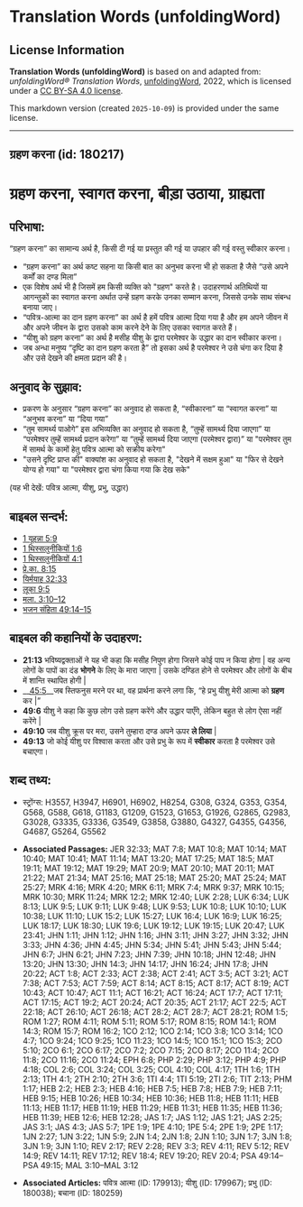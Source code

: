 # Translation Words (unfoldingWord)

## License Information

**Translation Words (unfoldingWord)** is based on and adapted from: _unfoldingWord® Translation Words_, [unfoldingWord](https://unfoldingword.org/utw), 2022, which is licensed under a [CC BY-SA 4.0 license](https://creativecommons.org/licenses/by-sa/4.0/legalcode.en).

This markdown version (created `2025-10-09`) is provided under the same license.



--------------------------------

## ग्रहण करना (id: 180217)

ग्रहण करना, स्वागत करना, बीड़ा उठाया, ग्राह्यता
==============================================

परिभाषा:
--------

“ग्रहण करना” का सामान्य अर्थ है, किसी दी गई या प्रस्तुत की गई या उपहार की गई वस्तु स्वीकार करना।

* “ग्रहण करना” का अर्थ कष्ट सहना या किसी बात का अनुभव करना भी हो सकता है जैसे “उसे अपने कर्मों का दण्ड मिला”
* एक विशेष अर्थ भी है जिसमें हम किसी व्यक्ति को "ग्रहण" करते है। उदाहरणार्थ अतिथियों या आगन्तुकों का स्वागत करना अर्थात उन्हें ग्रहण करके उनका सम्मान करना, जिससे उनके साथ संबन्ध बनाया जाए।
* “पवित्र\-आत्मा का दान ग्रहण करना” का अर्थ है हमें पवित्र आत्मा दिया गया है और हम अपने जीवन में और अपने जीवन के द्वारा उसको काम करने देने के लिए उसका स्वागत करते हैं।
* “यीशु को ग्रहण करना” का अर्थ है मसीह यीशु के द्वारा परमेश्वर के उद्धार का दान स्वीकार करना।
* जब अन्धा मनुष्य “दृष्टि का दान ग्रहण करता है” तो इसका अर्थ है परमेश्वर ने उसे चंगा कर दिया है और उसे देखने की क्षमता प्रदान की है।

अनुवाद के सुझाव:
----------------

* प्रकरण के अनुसार “ग्रहण करना” का अनुवाद हो सकता है, “स्वीकारना” या “स्वागत करना” या “अनुभव करना” या “दिया गया”
* “तुम सामर्थ्य पाओगे” इस अभिव्यक्ति का अनुवाद हो सकता है, “तुम्हें सामर्थ्य दिया जाएगा” या “परमेश्वर तुम्हें सामर्थ्य प्रदान करेगा” या “तुम्हें सामर्थ्य दिया जाएगा (परमेश्वर द्वारा)” या "परमेश्वर तुम में सामर्थ के कामों हेतु पवित्र आत्मा को सक्रीय करेगा"
* "उसने दृष्टि प्राप्त की" वाक्यांश का अनुवाद हो सकता है, "देखने में सक्षम हुआ" या "फिर से देखने योग्य हो गया" या "परमेश्वर द्वारा चंगा किया गया कि देख सके"

(यह भी देखें: पवित्र आत्मा, यीशु, प्रभु, उद्धार)

बाइबल सन्दर्भ:
--------------

* [1 यूहन्ना 5:9](https://ref.ly/1John0:0)
* [1 थिस्सलुनीकियों 1:6](https://ref.ly/1Thess0:0)
* [1 थिस्सलुनीकियों 4:1](https://ref.ly/1Thess0:0)
* [प्रे.का. 8:15](https://ref.ly/Acts8:15)
* [यिर्मयाह 32:33](https://ref.ly/Jer32:33)
* [लूका 9:5](https://ref.ly/Luke9:5)
* [मला. 3:10–12](https://ref.ly/Mal3:10-Mal3:12)
* [भजन संहिता 49:14–15](rc://*/tn/help/psa/049/014)

बाइबल की कहानियों के उदाहरण:
----------------------------

* **21:13** भविष्यद्वक्ताओं ने यह भी कहा कि मसीह निपुण होगा जिसने कोई पाप न किया होगा \| वह अन्य लोगों के पापों का दंड **भोगने** के लिए के मारा जाएगा \| उसके दण्डित होने से परमेश्वर और लोगों के बीच में शान्ति स्थापित होगी \|
* \_\_[45:5](rc://*/tn/help/obs/45/05)\_\_जब स्तिफनुस मरने पर था, वह प्रार्थना करने लगा कि, “हे प्रभु यीशु मेरी आत्मा को **ग्रहण** कर \|”
* **49:6** यीशु ने कहा कि कुछ लोग उसे ग्रहण करेंगे और उद्धार पाएँगे, लेकिन बहुत से लोग ऐसा नहीं करेंगे \|
* **49:10** जब यीशु क्रूस पर मरा, उसने तुम्हारा दण्ड अपने ऊपर **ले लिया** \|
* **49:13** जो कोई यीशु पर विश्वास करता और उसे प्रभु के रूप में **स्वीकार** करता है परमेश्वर उसे बचाएगा।

शब्द तथ्य:
----------

* स्ट्रोंग्स: H3557, H3947, H6901, H6902, H8254, G308, G324, G353, G354, G568, G588, G618, G1183, G1209, G1523, G1653, G1926, G2865, G2983, G3028, G3335, G3336, G3549, G3858, G3880, G4327, G4355, G4356, G4687, G5264, G5562

* **Associated Passages:** JER 32:33; MAT 7:8; MAT 10:8; MAT 10:14; MAT 10:40; MAT 10:41; MAT 11:14; MAT 13:20; MAT 17:25; MAT 18:5; MAT 19:11; MAT 19:12; MAT 19:29; MAT 20:9; MAT 20:10; MAT 20:11; MAT 21:22; MAT 21:34; MAT 25:16; MAT 25:18; MAT 25:20; MAT 25:24; MAT 25:27; MRK 4:16; MRK 4:20; MRK 6:11; MRK 7:4; MRK 9:37; MRK 10:15; MRK 10:30; MRK 11:24; MRK 12:2; MRK 12:40; LUK 2:28; LUK 6:34; LUK 8:13; LUK 9:5; LUK 9:11; LUK 9:48; LUK 9:53; LUK 10:8; LUK 10:10; LUK 10:38; LUK 11:10; LUK 15:2; LUK 15:27; LUK 16:4; LUK 16:9; LUK 16:25; LUK 18:17; LUK 18:30; LUK 19:6; LUK 19:12; LUK 19:15; LUK 20:47; LUK 23:41; JHN 1:11; JHN 1:12; JHN 1:16; JHN 3:11; JHN 3:27; JHN 3:32; JHN 3:33; JHN 4:36; JHN 4:45; JHN 5:34; JHN 5:41; JHN 5:43; JHN 5:44; JHN 6:7; JHN 6:21; JHN 7:23; JHN 7:39; JHN 10:18; JHN 12:48; JHN 13:20; JHN 13:30; JHN 14:3; JHN 14:17; JHN 16:24; JHN 17:8; JHN 20:22; ACT 1:8; ACT 2:33; ACT 2:38; ACT 2:41; ACT 3:5; ACT 3:21; ACT 7:38; ACT 7:53; ACT 7:59; ACT 8:14; ACT 8:15; ACT 8:17; ACT 8:19; ACT 10:43; ACT 10:47; ACT 11:1; ACT 16:21; ACT 16:24; ACT 17:7; ACT 17:11; ACT 17:15; ACT 19:2; ACT 20:24; ACT 20:35; ACT 21:17; ACT 22:5; ACT 22:18; ACT 26:10; ACT 26:18; ACT 28:2; ACT 28:7; ACT 28:21; ROM 1:5; ROM 1:27; ROM 4:11; ROM 5:11; ROM 5:17; ROM 8:15; ROM 14:1; ROM 14:3; ROM 15:7; ROM 16:2; 1CO 2:12; 1CO 2:14; 1CO 3:8; 1CO 3:14; 1CO 4:7; 1CO 9:24; 1CO 9:25; 1CO 11:23; 1CO 14:5; 1CO 15:1; 1CO 15:3; 2CO 5:10; 2CO 6:1; 2CO 6:17; 2CO 7:2; 2CO 7:15; 2CO 8:17; 2CO 11:4; 2CO 11:8; 2CO 11:16; 2CO 11:24; EPH 6:8; PHP 2:29; PHP 3:12; PHP 4:9; PHP 4:18; COL 2:6; COL 3:24; COL 3:25; COL 4:10; COL 4:17; 1TH 1:6; 1TH 2:13; 1TH 4:1; 2TH 2:10; 2TH 3:6; 1TI 4:4; 1TI 5:19; 2TI 2:6; TIT 2:13; PHM 1:17; HEB 2:2; HEB 2:3; HEB 4:16; HEB 7:5; HEB 7:8; HEB 7:9; HEB 7:11; HEB 9:15; HEB 10:26; HEB 10:34; HEB 10:36; HEB 11:8; HEB 11:11; HEB 11:13; HEB 11:17; HEB 11:19; HEB 11:29; HEB 11:31; HEB 11:35; HEB 11:36; HEB 11:39; HEB 12:6; HEB 12:28; JAS 1:7; JAS 1:12; JAS 1:21; JAS 2:25; JAS 3:1; JAS 4:3; JAS 5:7; 1PE 1:9; 1PE 4:10; 1PE 5:4; 2PE 1:9; 2PE 1:17; 1JN 2:27; 1JN 3:22; 1JN 5:9; 2JN 1:4; 2JN 1:8; 2JN 1:10; 3JN 1:7; 3JN 1:8; 3JN 1:9; 3JN 1:10; REV 2:17; REV 2:28; REV 3:3; REV 4:11; REV 5:12; REV 14:9; REV 14:11; REV 17:12; REV 18:4; REV 19:20; REV 20:4; PSA 49:14–PSA 49:15; MAL 3:10–MAL 3:12
* **Associated Articles:** पवित्र आत्मा (ID: 179913); यीशु (ID: 179967); प्रभु (ID: 180038); बचाना (ID: 180259)

